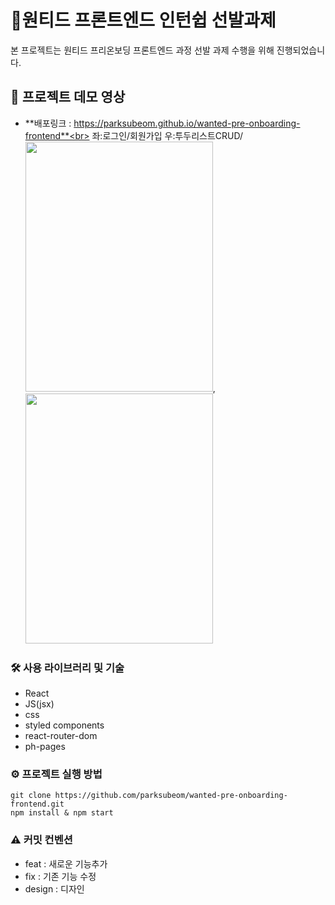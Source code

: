 # 🚀원티드 프론트엔드 인턴쉽 선발과제
본 프로젝트는 원티드 프리온보딩 프론트엔드 과정 선발 과제 수행을 위해 진행되었습니다.


## 👀 프로젝트 데모 영상

- **배포링크 : https://parksubeom.github.io/wanted-pre-onboarding-frontend**<br>
좌:로그인/회원가입   우:투두리스트CRUD/
 <img src = "https://user-images.githubusercontent.com/104641096/230758070-df4981c0-609e-488b-8dd0-bfc93f28940a.gif" width = "300" height = "400"/>,<img src = "https://user-images.githubusercontent.com/104641096/230767388-10f7f981-0c62-44f8-86cc-3a2b8ef678f7.gif" width = "300" height = "400"/>



### 🛠️ 사용 라이브러리 및 기술

- React
- JS(jsx)
- css
- styled components
- react-router-dom
- ph-pages

### ⚙️ 프로젝트 실행 방법

```
git clone https://github.com/parksubeom/wanted-pre-onboarding-frontend.git
npm install & npm start
```

### ⚠️ 커밋 컨벤션
- feat : 새로운 기능추가
- fix : 기존 기능 수정
- design : 디자인 

